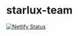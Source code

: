 # starlux-team

[![Netlify Status](https://api.netlify.com/api/v1/badges/f5dddf87-2c5f-452a-9583-b2bb7a8ac18b/deploy-status)](https://app.netlify.com/sites/starlux-team/deploys)

